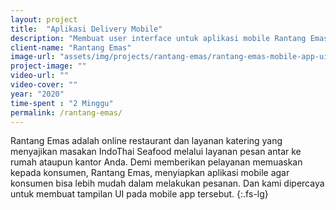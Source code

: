 ```yaml
---
layout: project
title:  "Aplikasi Delivery Mobile"
description: "Membuat user interface untuk aplikasi mobile Rantang Emas"
client-name: "Rantang Emas"
image-url: "assets/img/projects/rantang-emas/rantang-emas-mobile-app-ui-featured-img.webp"
project-image: ""
video-url: ""
video-cover: ""
year: "2020"
time-spent : "2 Minggu"
permalink: /rantang-emas/
---
```


Rantang Emas adalah online restaurant dan layanan katering yang menyajikan masakan IndoThai Seafood melalui layanan pesan antar ke rumah ataupun kantor Anda. Demi memberikan pelayanan memuaskan kepada konsumen, Rantang Emas, menyiapkan aplikasi mobile agar konsumen bisa lebih mudah dalam melakukan pesanan. Dan kami dipercaya untuk membuat tampilan UI pada mobile app tersebut.
{:.fs-lg}